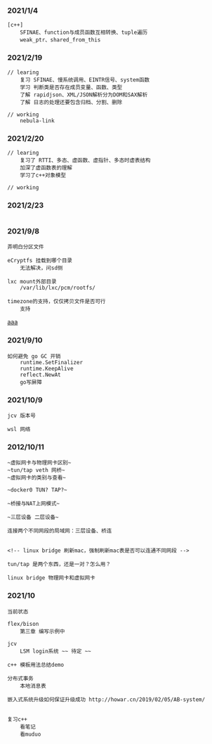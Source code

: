 ### 2021/1/4
```
[c++]
    SFINAE、function与成员函数互相转换、tuple遍历
    weak_ptr、shared_from_this
```

### 2021/2/19
```
// learing
    复习 SFINAE、慢系统调用、EINTR信号、system函数
    学习 判断类是否存在成员变量、函数、类型
    了解 rapidjson、XML/JSON解析分为DOM和SAX解析
    了解 日志的处理还要包含归档、分割、删除

// working
    nebula-link
```

### 2021/2/20
```
// learing
    复习了 RTTI、多态、虚函数、虚指针、多态时虚表结构
    加深了虚函数表的理解
    学习了c++对象模型

// working

```

### 2021/2/23
```

```

### 2021/9/8
```
弄明白分区文件

eCryptfs 挂载到哪个目录
    无法解决，问sd侧

lxc mount外部目录
    /var/lib/lxc/pcm/rootfs/

timezone的支持，仅仅拷贝文件是否可行
    支持

```

[aaa](https://baidu.com)

### 2021/9/10
```
如何避免 go GC 开销
    runtime.SetFinalizer
    runtime.KeepAlive
    reflect.NewAt
    go写屏障

```

### 2021/10/9
```
jcv 版本号

wsl 网络
```

### 2012/10/11
```
~虚拟网卡与物理网卡区别~
~tun/tap veth 网桥~
~虚拟网卡的类别与查看~

~docker0 TUN? TAP?~

~桥接与NAT上网模式~

~三层设备 二层设备~

连接两个不同网段的局域网：三层设备、桥连


<!-- linux bridge 刷新mac，强制刷新mac表是否可以连通不同网段 -->

tun/tap 是两个东西，还是一对？怎么用？

linux bridge 物理网卡和虚拟网卡

```

### 2021/10
```
当前状态

flex/bison
    第三章 编写示例中

jcv
    LSM login系统 ~~ 待定 ~~

c++ 模板用法总结demo

分布式事务
    本地消息表

嵌入式系统升级如何保证升级成功 http://howar.cn/2019/02/05/AB-system/


复习c++
    看笔记
    看muduo


```